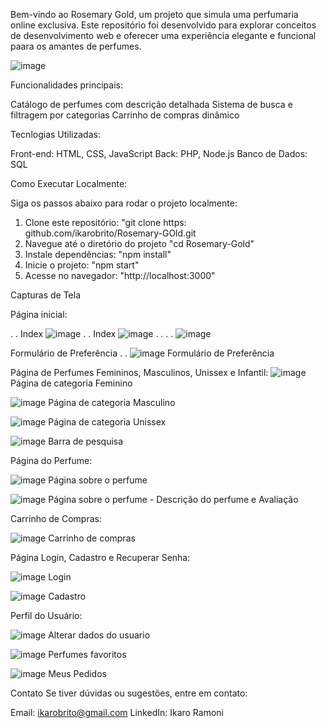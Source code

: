 Bem-vindo ao Rosemary Gold, um projeto que simula uma perfumaria online exclusiva. Este repositório foi desenvolvido para explorar conceitos de desenvolvimento web e oferecer uma experiência elegante e funcional paara os amantes de perfumes.

![image](https://github.com/user-attachments/assets/437a016c-2695-4db8-b1f9-ab3870d511b6)

Funcionalidades principais:

Catálogo de perfumes com descrição detalhada 
Sistema de busca e filtragem por categorias 
Carrinho de compras dinâmico


Tecnlogias Utilizadas:

Front-end: HTML, CSS, JavaScript
Back: PHP, Node.js
Banco de Dados: SQL


Como Executar Localmente:

Siga os passos abaixo para rodar o projeto localmente:
1. Clone este repositório:
   "git clone https: github.com/ikarobrito/Rosemary-GOld.git
2. Navegue até o diretório do projeto
   "cd Rosemary-Gold"
3. Instale dependências:
   "npm install"
4. Inicie o projeto:
   "npm start"
5. Acesse no navegador: "http://localhost:3000"


Capturas de Tela

Página inicial:

.
.
Index
![image](https://github.com/user-attachments/assets/221c0faa-5c7e-4f96-a055-c4e024833bf8)
.
.
Index
![image](https://github.com/user-attachments/assets/b44a31c7-eb5e-4790-8acf-f43ef1f8c85b)
.
.
.
.
![image](https://github.com/user-attachments/assets/3ba27af5-52a0-4fac-9a5f-322646cb8f87)

Formulário de Preferência
.
.
![image](https://github.com/user-attachments/assets/a5fb4473-8260-4052-bc51-d1824bc47bc6)
Formulário de Preferência

Página de Perfumes Femininos, Masculinos, Unissex e Infantil:
![image](https://github.com/user-attachments/assets/4a9634f4-aad6-4449-99f4-d01399363161)
Página de categoria Feminino

![image](https://github.com/user-attachments/assets/49a889f4-f57b-494a-8e41-eb0b453cf3eb)
Página de categoria Masculino

![image](https://github.com/user-attachments/assets/df1b2f07-7744-4214-806e-c62ced5cee28)
Página de categoria Unissex

![image](https://github.com/user-attachments/assets/37cdfca7-6703-4c22-9aaf-f3b3e885286a)
Barra de pesquisa

Página do Perfume:

![image](https://github.com/user-attachments/assets/68e87888-82b7-4703-87fb-abee40027d9a)
Página sobre o perfume

![image](https://github.com/user-attachments/assets/aee1a6d7-c631-4efd-8932-02e189a3de4b)
Página sobre o perfume - Descrição do perfume e Avaliação

Carrinho de Compras:

![image](https://github.com/user-attachments/assets/078520f4-cf27-4d5f-9190-286d631df5a5)
Carrinho de compras

Página Login, Cadastro e Recuperar Senha:

![image](https://github.com/user-attachments/assets/2135280b-bf0b-485e-a852-9de77e50cd20)
Login

![image](https://github.com/user-attachments/assets/49a64771-a881-4cf2-b018-ca3500d204c0)
Cadastro

Perfil do Usuário:

![image](https://github.com/user-attachments/assets/d1566af0-d69b-4f16-b27a-daa1a210af53)
Alterar dados do usuario

![image](https://github.com/user-attachments/assets/f59db0b7-8b5a-4b85-a7b4-4e9f99ea921d)
Perfumes favoritos

![image](https://github.com/user-attachments/assets/ede3f37d-95ad-4a46-998a-34c9a3928ae0)
Meus Pedidos


Contato
Se tiver dúvidas ou sugestões, entre em contato:

Email: ikarobrito@gmail.com
LinkedIn: Ikaro Ramoni
